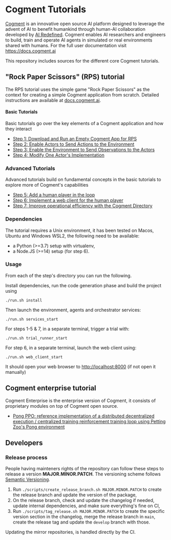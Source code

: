 # Cogment Tutorials

[Cogment](https://cogment.ai) is an innovative open source AI platform designed to leverage the advent of AI to benefit humankind through human-AI collaboration developed by [AI Redefined](https://ai-r.com). Cogment enables AI researchers and engineers to build, train and operate AI agents in simulated or real environments shared with humans. For the full user documentation visit <https://docs.cogment.ai>

This repository includes sources for the different core Cogment tutorials.

## "Rock Paper Scissors" (RPS) tutorial

The RPS tutorial uses the simple game "Rock Paper Scissors" as the context for creating a simple Cogment application from scratch. Detailed instructions are available at [docs.cogment.ai](https://docs.cogment.ai/cogment/tutorial/introduction/).

#### Basic Tutorials

Basic tutorials go over the key elements of a Cogment application and how they interact

- [Step 1: Download and Run an Empty Cogment App for RPS](./basic_tutorial_steps/1-setup/)
- [Step 2: Enable Actors to Send Actions to the Environment](./basic_tutorial_steps/2-random-player/)
- [Step 3: Enable the Environment to Send Observations to the Actors](./basic_tutorial_steps/3-environment/)
- [Step 4: Modify One Actor's Implementation](./basic_tutorial_steps/4-decision-making/)

### Advanced Tutorials

Advanced tutorials build on fundamental concepts in the basic tutorials to explore more of Cogment's capabilities

- [Step 5: Add a human player in the loop](./advanced_tutorial_steps/5-human-player/)
- [Step 6: Implement a web client for the human player](./advanced_tutorial_steps/6-web-client/)
- [Step 7: Improve operational efficiency with the Cogment Directory](./advanced_tutorial_steps/7-directory/)

### Dependencies

The tutorial requires a Unix environment, it has been tested on Macos, Ubuntu and Windows WSL2, the following need to be available:

- a Python (>=3.7) setup with virtualenv,
- a Node.JS (>=14) setup (for step 6).

### Usage

From each of the step's directory you can run the following.

Install dependencies, run the code generation phase and build the project using

```
./run.sh install
```

Then launch the environment, agents and orchestrator services:

```
./run.sh services_start
```

For steps 1-5 & 7, in a separate terminal, trigger a trial with:

```
./run.sh trial_runner_start
```

For step 6, in a separate terminal, launch the web client using:

```
./run.sh web_client_start
```

It should open your web browser to <http://localhost:8000> (if not open it manually)

## Cogment enterprise tutorial

Cogment Enterprise is the enterprise version of Cogment, it consists of proprietary modules on top of Cogment open source.

- [Pong PPO: reference implementation of a distributed decentralized execution / centralized training reinforcement training loop using Petting Zoo's Pong environment](./cogment-enterprise-tutorials/1-pong-ppo/)

## Developers

### Release process

People having mainteners rights of the repository can follow these steps to release a version **MAJOR.MINOR.PATCH**. The versioning scheme follows [Semantic Versioning](http://semver.org/spec/v2.0.0.html).

1. Run `./scripts/create_release_branch.sh MAJOR.MINOR.PATCH` to create the release branch and update the version of the package,
2. On the release branch, check and update the changelog if needed, update internal dependencies, and make sure everything's fine on CI,
3. Run `./scripts/tag_release.sh MAJOR.MINOR.PATCH` to create the specific version section in the changelog, merge the release branch in `main`, create the release tag and update the `develop` branch with those.

Updating the mirror repositories, is handled directly by the CI.

